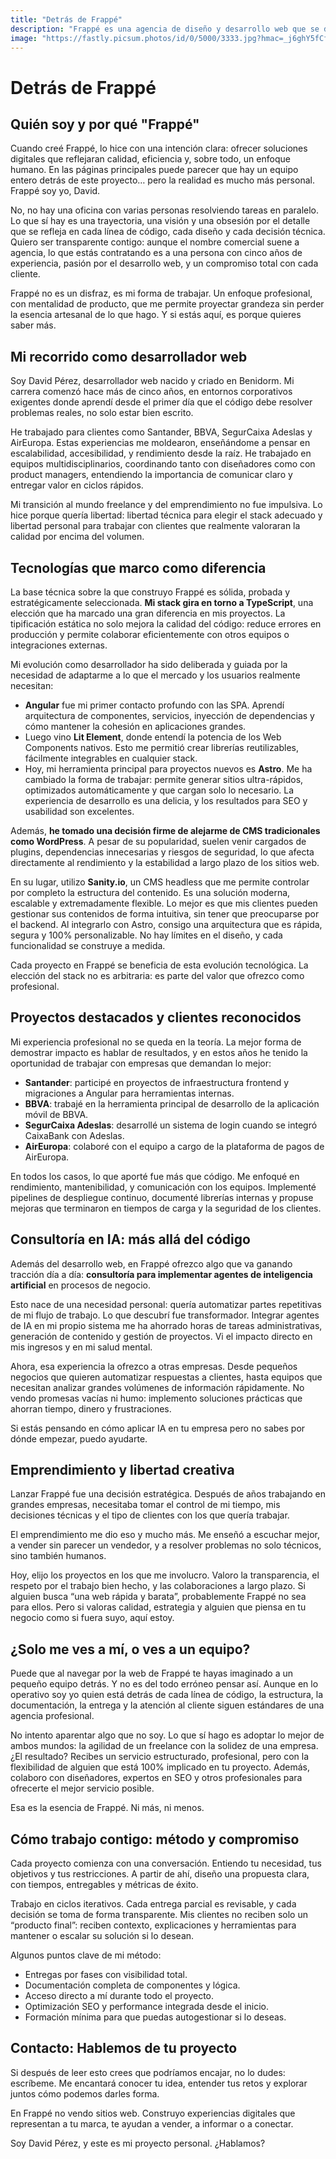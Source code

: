 ```yaml
---
title: "Detrás de Frappé"
description: "Frappé es una agencia de diseño y desarrollo web que se dedica a crear experiencias digitales únicas y atractivas."
image: "https://fastly.picsum.photos/id/0/5000/3333.jpg?hmac=_j6ghY5fCfSD6tvtcV74zXivkJSPIfR9B8w34XeQmvU"
---
```


# Detrás de Frappé

## Quién soy y por qué "Frappé"

Cuando creé Frappé, lo hice con una intención clara: ofrecer soluciones digitales que reflejaran calidad, eficiencia y, sobre todo, un enfoque humano. En las páginas principales puede parecer que hay un equipo entero detrás de este proyecto… pero la realidad es mucho más personal. Frappé soy yo, David.

No, no hay una oficina con varias personas resolviendo tareas en paralelo. Lo que sí hay es una trayectoria, una visión y una obsesión por el detalle que se refleja en cada línea de código, cada diseño y cada decisión técnica. Quiero ser transparente contigo: aunque el nombre comercial suene a agencia, lo que estás contratando es a una persona con cinco años de experiencia, pasión por el desarrollo web, y un compromiso total con cada cliente.

Frappé no es un disfraz, es mi forma de trabajar. Un enfoque profesional, con mentalidad de producto, que me permite proyectar grandeza sin perder la esencia artesanal de lo que hago. Y si estás aquí, es porque quieres saber más.

## Mi recorrido como desarrollador web

Soy David Pérez, desarrollador web nacido y criado en Benidorm. Mi carrera comenzó hace más de cinco años, en entornos corporativos exigentes donde aprendí desde el primer día que el código debe resolver problemas reales, no solo estar bien escrito.

He trabajado para clientes como Santander, BBVA, SegurCaixa Adeslas y AirEuropa. Estas experiencias me moldearon, enseñándome a pensar en escalabilidad, accesibilidad, y rendimiento desde la raíz. He trabajado en equipos multidisciplinarios, coordinando tanto con diseñadores como con product managers, entendiendo la importancia de comunicar claro y entregar valor en ciclos rápidos.

Mi transición al mundo freelance y del emprendimiento no fue impulsiva. Lo hice porque quería libertad: libertad técnica para elegir el stack adecuado y libertad personal para trabajar con clientes que realmente valoraran la calidad por encima del volumen.

## Tecnologías que marco como diferencia

La base técnica sobre la que construyo Frappé es sólida, probada y estratégicamente seleccionada. **Mi stack gira en torno a TypeScript**, una elección que ha marcado una gran diferencia en mis proyectos. La tipificación estática no solo mejora la calidad del código: reduce errores en producción y permite colaborar eficientemente con otros equipos o integraciones externas.

Mi evolución como desarrollador ha sido deliberada y guiada por la necesidad de adaptarme a lo que el mercado y los usuarios realmente necesitan:

- **Angular** fue mi primer contacto profundo con las SPA. Aprendí arquitectura de componentes, servicios, inyección de dependencias y cómo mantener la cohesión en aplicaciones grandes.
- Luego vino **Lit Element**, donde entendí la potencia de los Web Components nativos. Esto me permitió crear librerías reutilizables, fácilmente integrables en cualquier stack.
- Hoy, mi herramienta principal para proyectos nuevos es **Astro**. Me ha cambiado la forma de trabajar: permite generar sitios ultra-rápidos, optimizados automáticamente y que cargan solo lo necesario. La experiencia de desarrollo es una delicia, y los resultados para SEO y usabilidad son excelentes.

Además, **he tomado una decisión firme de alejarme de CMS tradicionales como WordPress**. A pesar de su popularidad, suelen venir cargados de plugins, dependencias innecesarias y riesgos de seguridad, lo que afecta directamente al rendimiento y la estabilidad a largo plazo de los sitios web.

En su lugar, utilizo **Sanity.io**, un CMS headless que me permite controlar por completo la estructura del contenido. Es una solución moderna, escalable y extremadamente flexible. Lo mejor es que mis clientes pueden gestionar sus contenidos de forma intuitiva, sin tener que preocuparse por el backend. Al integrarlo con Astro, consigo una arquitectura que es rápida, segura y 100% personalizable. No hay límites en el diseño, y cada funcionalidad se construye a medida.

Cada proyecto en Frappé se beneficia de esta evolución tecnológica. La elección del stack no es arbitraria: es parte del valor que ofrezco como profesional.

## Proyectos destacados y clientes reconocidos

Mi experiencia profesional no se queda en la teoría. La mejor forma de demostrar impacto es hablar de resultados, y en estos años he tenido la oportunidad de trabajar con empresas que demandan lo mejor:

- **Santander**: participé en proyectos de infraestructura frontend y migraciones a Angular para herramientas internas.
- **BBVA**: trabajé en la herramienta principal de desarrollo de la aplicación móvil de BBVA.
- **SegurCaixa Adeslas**: desarrollé un sistema de login cuando se integró CaixaBank con Adeslas.
- **AirEuropa**: colaboré con el equipo a cargo de la plataforma de pagos de AirEuropa.

En todos los casos, lo que aporté fue más que código. Me enfoqué en rendimiento, mantenibilidad, y comunicación con los equipos. Implementé pipelines de despliegue continuo, documenté librerías internas y propuse mejoras que terminaron en tiempos de carga y la seguridad de los clientes.

## Consultoría en IA: más allá del código

Además del desarrollo web, en Frappé ofrezco algo que va ganando tracción día a día: **consultoría para implementar agentes de inteligencia artificial** en procesos de negocio.

Esto nace de una necesidad personal: quería automatizar partes repetitivas de mi flujo de trabajo. Lo que descubrí fue transformador. Integrar agentes de IA en mi propio sistema me ha ahorrado horas de tareas administrativas, generación de contenido y gestión de proyectos. Vi el impacto directo en mis ingresos y en mi salud mental.

Ahora, esa experiencia la ofrezco a otras empresas. Desde pequeños negocios que quieren automatizar respuestas a clientes, hasta equipos que necesitan analizar grandes volúmenes de información rápidamente. No vendo promesas vacías ni humo: implemento soluciones prácticas que ahorran tiempo, dinero y frustraciones.

Si estás pensando en cómo aplicar IA en tu empresa pero no sabes por dónde empezar, puedo ayudarte.

## Emprendimiento y libertad creativa

Lanzar Frappé fue una decisión estratégica. Después de años trabajando en grandes empresas, necesitaba tomar el control de mi tiempo, mis decisiones técnicas y el tipo de clientes con los que quería trabajar.

El emprendimiento me dio eso y mucho más. Me enseñó a escuchar mejor, a vender sin parecer un vendedor, y a resolver problemas no solo técnicos, sino también humanos.

Hoy, elijo los proyectos en los que me involucro. Valoro la transparencia, el respeto por el trabajo bien hecho, y las colaboraciones a largo plazo. Si alguien busca “una web rápida y barata”, probablemente Frappé no sea para ellos. Pero si valoras calidad, estrategia y alguien que piensa en tu negocio como si fuera suyo, aquí estoy.

## ¿Solo me ves a mí, o ves a un equipo?

Puede que al navegar por la web de Frappé te hayas imaginado a un pequeño equipo detrás. Y no es del todo erróneo pensar así. Aunque en lo operativo soy yo quien está detrás de cada línea de código, la estructura, la documentación, la entrega y la atención al cliente siguen estándares de una agencia profesional.

No intento aparentar algo que no soy. Lo que sí hago es adoptar lo mejor de ambos mundos: la agilidad de un freelance con la solidez de una empresa. ¿El resultado? Recibes un servicio estructurado, profesional, pero con la flexibilidad de alguien que está 100% implicado en tu proyecto. Además, colaboro con diseñadores, expertos en SEO y otros profesionales para ofrecerte el mejor servicio posible.

Esa es la esencia de Frappé. Ni más, ni menos.

## Cómo trabajo contigo: método y compromiso

Cada proyecto comienza con una conversación. Entiendo tu necesidad, tus objetivos y tus restricciones. A partir de ahí, diseño una propuesta clara, con tiempos, entregables y métricas de éxito.

Trabajo en ciclos iterativos. Cada entrega parcial es revisable, y cada decisión se toma de forma transparente. Mis clientes no reciben solo un “producto final”: reciben contexto, explicaciones y herramientas para mantener o escalar su solución si lo desean.

Algunos puntos clave de mi método:

- Entregas por fases con visibilidad total.
- Documentación completa de componentes y lógica.
- Acceso directo a mí durante todo el proyecto.
- Optimización SEO y performance integrada desde el inicio.
- Formación mínima para que puedas autogestionar si lo deseas.

## Contacto: Hablemos de tu proyecto

Si después de leer esto crees que podríamos encajar, no lo dudes: escríbeme. Me encantará conocer tu idea, entender tus retos y explorar juntos cómo podemos darles forma.

En Frappé no vendo sitios web. Construyo experiencias digitales que representan a tu marca, te ayudan a vender, a informar o a conectar.

Soy David Pérez, y este es mi proyecto personal. ¿Hablamos?
